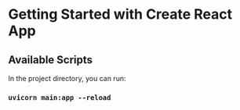 # Getting Started with Create React App

## Available Scripts

In the project directory, you can run:

### `uvicorn main:app --reload`
